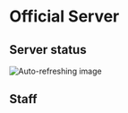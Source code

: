 <script setup>
import { VPTeamMembers } from 'vitepress/theme'


const linktreeSvg = '<svg role="img" viewBox="0 0 24 24" xmlns="http://www.w3.org/2000/svg"><title>Linktree</title><path d="m13.73635 5.85251 4.00467-4.11665 2.3248 2.3808-4.20064 4.00466h5.9085v3.30473h-5.9365l4.22865 4.10766-2.3248 2.3338L12.0005 12.099l-5.74052 5.76852-2.3248-2.3248 4.22864-4.10766h-5.9375V8.12132h5.9085L3.93417 4.11666l2.3248-2.3808 4.00468 4.11665V0h3.4727zm-3.4727 10.30614h3.4727V24h-3.4727z"/></svg>'


const staff = [
  {
    avatar: 'https://crafthead.net/avatar/ff4cc31a46c84177930f39e523ee1de5',
    name: 'HaXr',
    title: 'Owner',
    links: [
      { icon: {svg: linktreeSvg}, link: 'https://linktr.ee/haxr' },
    ]
  },
  {
    avatar: 'https://crafthead.net/avatar/afb9c3d5bb6c441b98b51eb1f956a34f',
    name: 'Shadow Demon',
    title: 'Head Admin',
    links: [
    ]
  },
  {
    avatar: 'https://crafthead.net/avatar/ad42710c7a3a4f648eca4a2af90fa0d3',
    name: 'pkseahawks',
    title: 'Senior Admin',
    links: [
    ]
  },
  {
    avatar: 'https://crafthead.net/avatar/f730594b1ae64c2a9169f837162c51e4',
    name: 'Soulreaper11',
    title: 'Admin',
    links: [
    ]
  },
  {
    avatar: 'https://crafthead.net/avatar/b8703c8e6c10420e911a27d324eca6fb',
    name: 'C4Mk',
    title: 'Admin',
    links: [
    ]
  }
]
</script>

# Official Server

## Server status
<!-- https://mcstatus.io/docs -->

<img id="refreshable-image" src="https://api.mcstatus.io/v2/widget/java/insomnia.crismpack.net" alt="Auto-refreshing image" />


<script>
  function refreshImage() {
    const img = document.getElementById('refreshable-image');
    if (img) {
      const url = new URL(img.src, window.location.origin);
      url.searchParams.set('_t', Date.now()); // Add or update the `_t` query parameter with the current timestamp
      
      // Create a new Image object to preload the updated image
      const newImg = new Image();
      newImg.src = url.toString();

      // Once the new image is loaded, update the `src` of the current image
      newImg.onload = () => {
        img.src = newImg.src;
      };
    }
  }

  // Refresh the image every 5 seconds
  setInterval(refreshImage, 10000);
</script>


## Staff

<VPTeamMembers size="small" :members="staff" />



